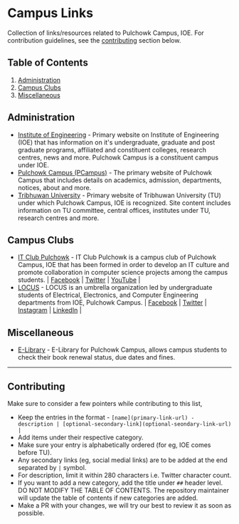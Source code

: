 # Campus Links

Collection of links/resources related to Pulchowk Campus, IOE. For contribution guidelines, see the [contributing](https://github.com/IT-Club-Pulchowk/campus-links#contributing) section below.

## Table of Contents
1. [Administration](https://github.com/IT-Club-Pulchowk/campus-links#administration)
2. [Campus Clubs](https://github.com/IT-Club-Pulchowk/campus-links#campus-clubs)
3. [Miscellaneous](https://github.com/IT-Club-Pulchowk/campus-links#miscellaneous)

## Administration
- [Institute of Engineering](https://ioe.edu.np/) - Primary website on Institute of Engineering (IOE) that has information on it's undergraduate, graduate and post graduate programs, affiliated and constituent colleges, research centres, news and more. Pulchowk Campus is a constituent campus under IOE. 
- [Pulchowk Campus (PCampus)](https://pcampus.edu.np/) - The primary website of Pulchowk Campus that includes details on academics, admission, departments, notices, about and more.
- [Tribhuwan University](https://tribhuvan-university.edu.np/) - Primary website of Tribhuwan University (TU) under which Pulchowk Campus, IOE is recognized. Site content includes information on TU committee, central offices, institutes under TU, research centres and more.

## Campus Clubs

- [IT Club Pulchowk](https://github.com/IT-Club-Pulchowk/) - IT Club Pulchowk is a campus club of Pulchowk Campus, IOE that has been formed in order to develop an IT culture and promote collaboration in computer science projects among the campus students. | [Facebook](https://www.facebook.com/IT-Club-Pulchowk-102974158601192/) | [Twitter](https://twitter.com/ITClubPulchowk) | [YouTube](https://www.youtube.com/c/ITClubPulchowk) |
- [LOCUS](https://locus.pcampus.edu.np/) - LOCUS is an umbrella organization led by undergraduate students of Electrical, Electronics, and Computer Engineering departments from IOE, Pulchowk Campus. | [Facebook](https://www.facebook.com/locus.ioe) | [Twitter](https://twitter.com/locus_ioe) | [Instagram](https://www.instagram.com/locus_ioe/) | [LinkedIn](https://www.linkedin.com/company/locusioe/) |

## Miscellaneous

- [E-Library](http://pulchowk.elibrary.edu.np/) - E-Library for Pulchowk Campus, allows campus students to check their book renewal status, due dates and fines.

---

## Contributing

Make sure to consider a few pointers while contributing to this list,
- Keep the entries in the format - `[name](primary-link-url) - description | [optional-secondary-link](optional-seondary-link-url) |`
- Add items under their respective category.
- Make sure your entry is alphabetically ordered (for eg, IOE comes before TU). 
- Any secondary links (eg, social medial links) are to be added at the end separated by `|` symbol.
- For description, limit it within 280 characters i.e. Twitter character count.
- If you want to add a new category, add the title under `##` header level. DO NOT MODIFY THE TABLE OF CONTENTS. The repository maintainer will update the table of contents if new categories are added.
- Make a PR with your changes, we will try our best to review it as soon as possible. 

